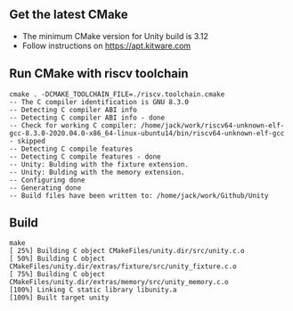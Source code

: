 ## Get the latest CMake
- The minimum CMake version for Unity build is 3.12 
- Follow instructions on https://apt.kitware.com

## Run CMake with riscv toolchain

```
cmake . -DCMAKE_TOOLCHAIN_FILE=./riscv.toolchain.cmake
-- The C compiler identification is GNU 8.3.0
-- Detecting C compiler ABI info
-- Detecting C compiler ABI info - done
-- Check for working C compiler: /home/jack/work/riscv64-unknown-elf-gcc-8.3.0-2020.04.0-x86_64-linux-ubuntu14/bin/riscv64-unknown-elf-gcc - skipped
-- Detecting C compile features
-- Detecting C compile features - done
-- Unity: Bulding with the fixture extension.
-- Unity: Bulding with the memory extension.
-- Configuring done
-- Generating done
-- Build files have been written to: /home/jack/work/Github/Unity
```

## Build
```
make
[ 25%] Building C object CMakeFiles/unity.dir/src/unity.c.o
[ 50%] Building C object CMakeFiles/unity.dir/extras/fixture/src/unity_fixture.c.o
[ 75%] Building C object CMakeFiles/unity.dir/extras/memory/src/unity_memory.c.o
[100%] Linking C static library libunity.a
[100%] Built target unity
```


